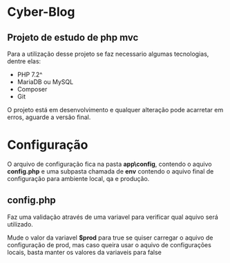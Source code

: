 # Cyber-Blog
## Projeto de estudo de php mvc

Para a utilização desse projeto se faz necessario algumas tecnologias, dentre elas:

* PHP 7.2^
* MariaDB ou MySQL
* Composer
* Git

O projeto está em desenvolvimento e qualquer alteração pode acarretar em erros, aguarde a versão final.

# Configuração

O arquivo de configuração fica na pasta **app\config**, contendo o aquivo **config.php** e uma subpasta chamada de **env** contendo o 
aquivo final de configuração para ambiente local, qa e produção.

## config.php

Faz uma validação através de uma variavel para verificar qual aquivo será utilizado.

Mude o valor da variavel **$prod** para true se quiser carregar o aquivo de configuração de prod, mas caso queira usar o aquivo de configurações locais, basta manter os valores da variaveis para false
